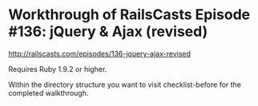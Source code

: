 # Workthrough of RailsCasts Episode #136: jQuery & Ajax (revised)

http://railscasts.com/episodes/136-jquery-ajax-revised

Requires Ruby 1.9.2 or higher.

Within the directory structure you want to visit checklist-before
for the completed walkthrough.
